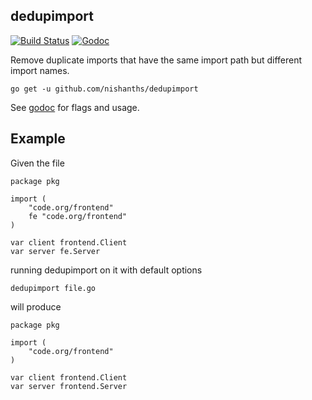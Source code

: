 ## dedupimport

[![Build Status](https://travis-ci.org/nishanths/dedupimport.svg?branch=master)](https://travis-ci.org/nishanths/dedupimport) [![Godoc](https://godoc.org/github.com/nishanths/dedupimport?status.svg)](http://godoc.org/github.com/nishanths/dedupimport)

Remove duplicate imports that have the same import path but different import
names.

```
go get -u github.com/nishanths/dedupimport
```
See [godoc](https://godoc.org/github.com/nishanths/dedupimport) for flags and usage.

## Example

Given the file

```
package pkg

import (
	"code.org/frontend"
	fe "code.org/frontend"
)

var client frontend.Client
var server fe.Server
```

running dedupimport on it with default options

```
dedupimport file.go
```

will produce

```
package pkg

import (
	"code.org/frontend"
)

var client frontend.Client
var server frontend.Server
```
